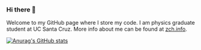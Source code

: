### Hi there 👋

Welcome to my GitHub page where I store my code. I am physics graduate student at UC Santa Cruz. More info about me can be found at [zch.info](www.zch.info).

[![Anurag's GitHub stats](https://github-readme-stats.vercel.app/api?username=zchvsre)](https://github.com/zchvsre/github-readme-stats)


<!--
**zchvsre/zchvsre** is a ✨ _special_ ✨ repository because its `README.md` (this file) appears on your GitHub profile.

Here are some ideas to get you started:

- 🔭 I’m currently working on ...
- 🌱 I’m currently learning ...
- 👯 I’m looking to collaborate on ...
- 🤔 I’m looking for help with ...
- 💬 Ask me about ...
- 📫 How to reach me: ...
- 😄 Pronouns: ...
- ⚡ Fun fact: ...
-->
